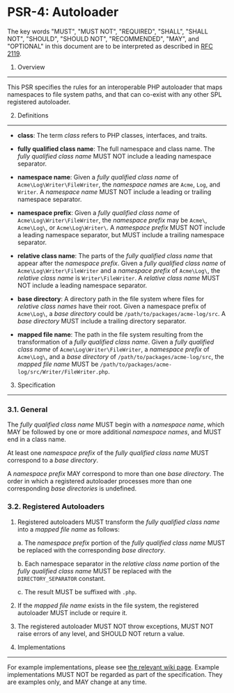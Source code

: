 PSR-4: Autoloader
=================

The key words "MUST", "MUST NOT", "REQUIRED", "SHALL", "SHALL NOT", "SHOULD",
"SHOULD NOT", "RECOMMENDED", "MAY", and "OPTIONAL" in this document are to be
interpreted as described in [RFC 2119](http://tools.ietf.org/html/rfc2119).


1. Overview
-----------

This PSR specifies the rules for an interoperable PHP autoloader that maps
namespaces to file system paths, and that can co-exist with any other SPL
registered autoloader.


2. Definitions
--------------

- **class**: The term _class_ refers to PHP classes, interfaces, and traits.

- **fully qualified class name**: The full namespace and class name. The
  _fully qualified class name_ MUST NOT include a leading namespace separator.

- **namespace name**: Given a _fully qualified class name_ of
  `Acme\Log\Writer\FileWriter`, the _namespace names_ are `Acme`, `Log`, and
  `Writer`. A _namespace name_ MUST NOT include a leading or trailing
  namespace separator.
  
- **namespace prefix**: Given a _fully qualified class name_ of
  `Acme\Log\Writer\FileWriter`, the _namespace prefix_ may be `Acme\`,
  `Acme\Log\`, or `Acme\Log\Writer\`. A _namespace prefix_ MUST NOT include
  a leading namespace separator, but MUST include a trailing namespace
  separator.

- **relative class name**: The parts of the _fully qualified class name_ that
  appear after the _namespace prefix_. Given a _fully qualified class name_ of
  `Acme\Log\Writer\FileWriter` and a _namespace prefix_ of `Acme\Log\`, the
  _relative class name_ is `Writer\FileWriter`. A _relative class name_ MUST
  NOT include a leading namespace separator.

- **base directory**: A directory path in the file system where files for
  _relative class names_ have their root. Given a namespace prefix of
  `Acme\Log\`, a _base directory_ could be `/path/to/packages/acme-log/src`.
  A _base directory_ MUST include a trailing directory separator.

- **mapped file name**: The path in the file system resulting from the
  transformation of a _fully qualified class name_. Given a _fully qualified
  class name_ of `Acme\Log\Writer\FileWriter`, a _namespace prefix_ of
  `Acme\Log\`, and a _base directory_ of `/path/to/packages/acme-log/src`,
  the _mapped file name_ MUST be
  `/path/to/packages/acme-log/src/Writer/FileWriter.php`.

3. Specification
----------------

### 3.1. General

The _fully qualified class name_ MUST begin with a _namespace name_, which MAY
be followed by one or more additional _namespace names_, and MUST end in a
class name.

At least one _namespace prefix_ of the _fully qualified class name_ MUST
correspond to a _base directory_.

A _namespace prefix_ MAY correspond to more than one _base directory_. The
order in which a registered autoloader processes more than one corresponding
_base directories_ is undefined.

### 3.2. Registered Autoloaders

1. Registered autoloaders MUST transform the _fully qualified class name_ into
a _mapped file name_ as follows:

    a. The _namespace prefix_ portion of the _fully qualified class name_ MUST
    be replaced with the corresponding _base directory_.

    b. Each namespace separator in the _relative class name_ portion of the
    _fully qualified class name_ MUST be replaced with the
    `DIRECTORY_SEPARATOR` constant.

    c. The result MUST be suffixed with `.php`.

2. If the _mapped file name_ exists in the file system, the registered
autoloader MUST include or require it.

3. The registered autoloader MUST NOT throw exceptions, MUST NOT raise errors
of any level, and SHOULD NOT return a value.


4. Implementations
------------------

For example implementations, please see [the relevant wiki page][examples].
Example implementations MUST NOT be regarded as part of the specification. 
They are examples only, and MAY change at any time.

[examples]: https://github.com/php-fig/fig-standards/wiki/PSR-4-Example-Implementations
